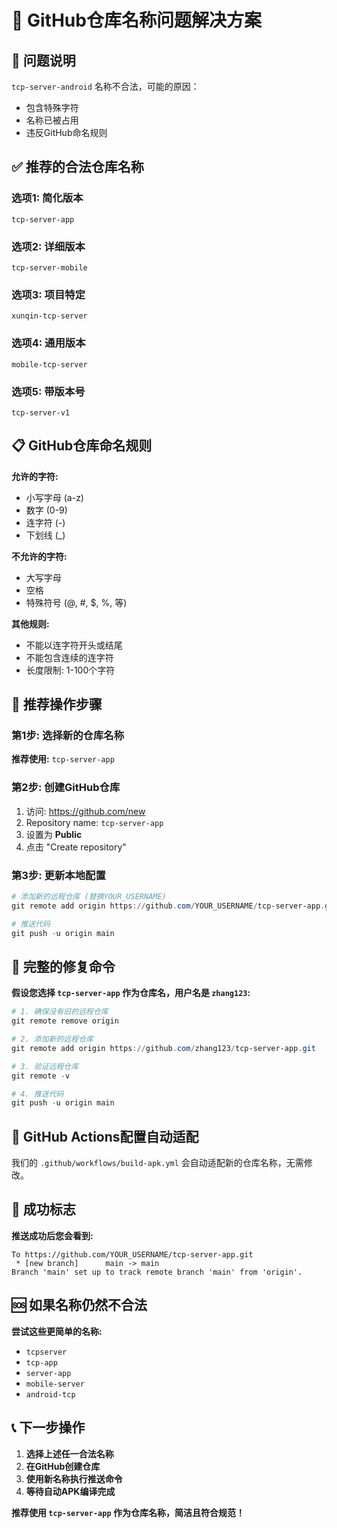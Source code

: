 # 🔧 GitHub仓库名称问题解决方案

## 🚨 问题说明

`tcp-server-android` 名称不合法，可能的原因：
- 包含特殊字符
- 名称已被占用
- 违反GitHub命名规则

## ✅ 推荐的合法仓库名称

### 选项1: 简化版本
```
tcp-server-app
```

### 选项2: 详细版本
```
tcp-server-mobile
```

### 选项3: 项目特定
```
xunqin-tcp-server
```

### 选项4: 通用版本
```
mobile-tcp-server
```

### 选项5: 带版本号
```
tcp-server-v1
```

## 📋 GitHub仓库命名规则

**允许的字符:**
- 小写字母 (a-z)
- 数字 (0-9)
- 连字符 (-)
- 下划线 (_)

**不允许的字符:**
- 大写字母
- 空格
- 特殊符号 (@, #, $, %, 等)

**其他规则:**
- 不能以连字符开头或结尾
- 不能包含连续的连字符
- 长度限制: 1-100个字符

## 🚀 推荐操作步骤

### 第1步: 选择新的仓库名称
**推荐使用:** `tcp-server-app`

### 第2步: 创建GitHub仓库
1. 访问: https://github.com/new
2. Repository name: `tcp-server-app`
3. 设置为 **Public**
4. 点击 "Create repository"

### 第3步: 更新本地配置
```powershell
# 添加新的远程仓库 (替换YOUR_USERNAME)
git remote add origin https://github.com/YOUR_USERNAME/tcp-server-app.git

# 推送代码
git push -u origin main
```

## 🔄 完整的修复命令

**假设您选择 `tcp-server-app` 作为仓库名，用户名是 `zhang123`:**

```powershell
# 1. 确保没有旧的远程仓库
git remote remove origin

# 2. 添加新的远程仓库
git remote add origin https://github.com/zhang123/tcp-server-app.git

# 3. 验证远程仓库
git remote -v

# 4. 推送代码
git push -u origin main
```

## 📱 GitHub Actions配置自动适配

我们的 `.github/workflows/build-apk.yml` 会自动适配新的仓库名称，无需修改。

## 🎯 成功标志

**推送成功后您会看到:**
```
To https://github.com/YOUR_USERNAME/tcp-server-app.git
 * [new branch]      main -> main
Branch 'main' set up to track remote branch 'main' from 'origin'.
```

## 🆘 如果名称仍然不合法

**尝试这些更简单的名称:**
- `tcpserver`
- `tcp-app`
- `server-app`
- `mobile-server`
- `android-tcp`

## 📞 下一步操作

1. **选择上述任一合法名称**
2. **在GitHub创建仓库**
3. **使用新名称执行推送命令**
4. **等待自动APK编译完成**

**推荐使用 `tcp-server-app` 作为仓库名称，简洁且符合规范！**